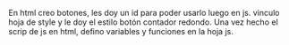 En html creo botones, les doy un id para poder usarlo luego en js.
vinculo hoja de style y le doy el estilo botón contador redondo.
Una vez hecho el scrip de js en html, defino variables y  funciones en la hoja js.
